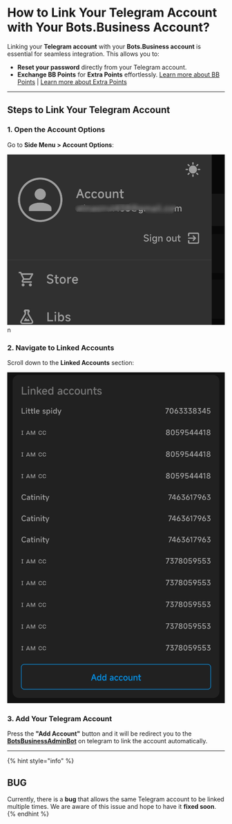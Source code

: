 # How to Link Your Telegram Account with Your Bots.Business Account?  

Linking your **Telegram account** with your **Bots.Business account** is essential for seamless integration. This allows you to:  
- **Reset your password** directly from your Telegram account.  
- **Exchange BB Points** for **Extra Points** effortlessly. [Learn more about BB Points](store-1/bbpointbot.md) | [Learn more about Extra Points](iterations.-how-to-reduce-theys.md#extra-points)  

---

## Steps to Link Your Telegram Account  

### 1. Open the Account Options  
Go to **Side Menu > Account Options**:  

![](<.gitbook/assets/menu-account.png>)  n

### 2. Navigate to Linked Accounts  
Scroll down to the **Linked Accounts** section:  

![](<.gitbook/assets/add-account.png>)  

### 3. Add Your Telegram Account  
Press the **"Add Account"** button and it will be redirect you to the **[BotsBusinessAdminBot](https://t.me/BotsBusinessAdminBot)** on telegram to link the account automatically.  

---
{% hint style="info" %}
## BUG
Currently, there is a **bug** that allows the same Telegram account to be linked multiple times. We are aware of this issue and hope to have it **fixed soon**.
{% endhint %}

